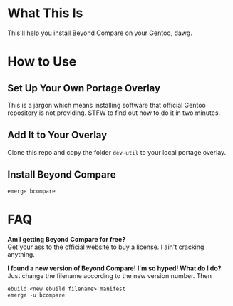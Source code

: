 # What This Is

This'll help you install Beyond Compare on your Gentoo, dawg.

# How to Use

## Set Up Your Own Portage Overlay

This is a jargon which means installing software that official Gentoo repository is not providing. STFW to find out how to do it in two minutes.

## Add It to Your Overlay

Clone this repo and copy the folder `dev-util` to your local portage overlay.

## Install Beyond Compare

    emerge bcompare

# FAQ

**Am I getting Beyond Compare for free?**  
Get your ass to the [official website](https://www.scootersoftware.com) to buy a license. I ain't cracking anything.

**I found a new version of Beyond Compare! I'm so hyped! What do I do?**  
Just change the filename according to the new version number. Then

    ebuild <new ebuild filename> manifest
    emerge -u bcompare

